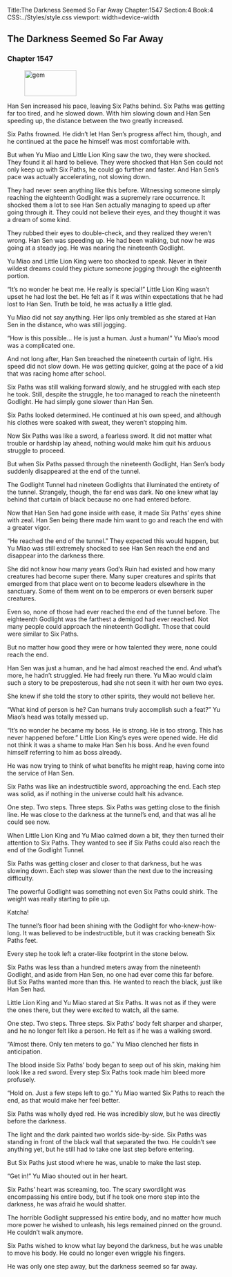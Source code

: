 Title:The Darkness Seemed So Far Away 
Chapter:1547 
Section:4 
Book:4 
CSS:../Styles/style.css 
viewport: width=device-width
  
## The Darkness Seemed So Far Away
### Chapter 1547 
<figure>
	<img src="../Images/gem.gif" alt="gem" id="gem" width="120" height="60" />
</figure>
  

  
  Han Sen increased his pace, leaving Six Paths behind. Six Paths was getting far too tired, and he slowed down. With him slowing down and Han Sen speeding up, the distance between the two greatly increased.

Six Paths frowned. He didn’t let Han Sen’s progress affect him, though, and he continued at the pace he himself was most comfortable with.

But when Yu Miao and Little Lion King saw the two, they were shocked. They found it all hard to believe. They were shocked that Han Sen could not only keep up with Six Paths, he could go further and faster. And Han Sen’s pace was actually accelerating, not slowing down.

They had never seen anything like this before. Witnessing someone simply reaching the eighteenth Godlight was a supremely rare occurrence. It shocked them a lot to see Han Sen actually managing to speed up after going through it. They could not believe their eyes, and they thought it was a dream of some kind.

They rubbed their eyes to double-check, and they realized they weren’t wrong. Han Sen was speeding up. He had been walking, but now he was going at a steady jog. He was nearing the nineteenth Godlight.

Yu Miao and Little Lion King were too shocked to speak. Never in their wildest dreams could they picture someone jogging through the eighteenth portion.

“It’s no wonder he beat me. He really is special!” Little Lion King wasn’t upset he had lost the bet. He felt as if it was within expectations that he had lost to Han Sen. Truth be told, he was actually a little glad.

Yu Miao did not say anything. Her lips only trembled as she stared at Han Sen in the distance, who was still jogging.

“How is this possible… He is just a human. Just a human!” Yu Miao’s mood was a complicated one.

And not long after, Han Sen breached the nineteenth curtain of light. His speed did not slow down. He was getting quicker, going at the pace of a kid that was racing home after school.

Six Paths was still walking forward slowly, and he struggled with each step he took. Still, despite the struggle, he too managed to reach the nineteenth Godlight. He had simply gone slower than Han Sen.

Six Paths looked determined. He continued at his own speed, and although his clothes were soaked with sweat, they weren’t stopping him.

Now Six Paths was like a sword, a fearless sword. It did not matter what trouble or hardship lay ahead, nothing would make him quit his arduous struggle to proceed.

But when Six Paths passed through the nineteenth Godlight, Han Sen’s body suddenly disappeared at the end of the tunnel.

The Godlight Tunnel had nineteen Godlights that illuminated the entirety of the tunnel. Strangely, though, the far end was dark. No one knew what lay behind that curtain of black because no one had entered before.

Now that Han Sen had gone inside with ease, it made Six Paths’ eyes shine with zeal. Han Sen being there made him want to go and reach the end with a greater vigor.

“He reached the end of the tunnel.” They expected this would happen, but Yu Miao was still extremely shocked to see Han Sen reach the end and disappear into the darkness there.

She did not know how many years God’s Ruin had existed and how many creatures had become super there. Many super creatures and spirits that emerged from that place went on to become leaders elsewhere in the sanctuary. Some of them went on to be emperors or even berserk super creatures.

Even so, none of those had ever reached the end of the tunnel before. The eighteenth Godlight was the farthest a demigod had ever reached. Not many people could approach the nineteenth Godlight. Those that could were similar to Six Paths.

But no matter how good they were or how talented they were, none could reach the end.

Han Sen was just a human, and he had almost reached the end. And what’s more, he hadn’t struggled. He had freely run there. Yu Miao would claim such a story to be preposterous, had she not seen it with her own two eyes.

She knew if she told the story to other spirits, they would not believe her.

“What kind of person is he? Can humans truly accomplish such a feat?” Yu Miao’s head was totally messed up.

“It’s no wonder he became my boss. He is strong. He is too strong. This has never happened before.” Little Lion King’s eyes were opened wide. He did not think it was a shame to make Han Sen his boss. And he even found himself referring to him as boss already.

He was now trying to think of what benefits he might reap, having come into the service of Han Sen.

Six Paths was like an indestructible sword, approaching the end. Each step was solid, as if nothing in the universe could halt his advance.

One step. Two steps. Three steps. Six Paths was getting close to the finish line. He was close to the darkness at the tunnel’s end, and that was all he could see now.

When Little Lion King and Yu Miao calmed down a bit, they then turned their attention to Six Paths. They wanted to see if Six Paths could also reach the end of the Godlight Tunnel.

Six Paths was getting closer and closer to that darkness, but he was slowing down. Each step was slower than the next due to the increasing difficulty.

The powerful Godlight was something not even Six Paths could shirk. The weight was really starting to pile up.

Katcha!

The tunnel’s floor had been shining with the Godlight for who-knew-how-long. It was believed to be indestructible, but it was cracking beneath Six Paths feet.

Every step he took left a crater-like footprint in the stone below.

Six Paths was less than a hundred meters away from the nineteenth Godlight, and aside from Han Sen, no one had ever come this far before. But Six Paths wanted more than this. He wanted to reach the black, just like Han Sen had.

Little Lion King and Yu Miao stared at Six Paths. It was not as if they were the ones there, but they were excited to watch, all the same.

One step. Two steps. Three steps. Six Paths’ body felt sharper and sharper, and he no longer felt like a person. He felt as if he was a walking sword.

“Almost there. Only ten meters to go.” Yu Miao clenched her fists in anticipation.

The blood inside Six Paths’ body began to seep out of his skin, making him look like a red sword. Every step Six Paths took made him bleed more profusely.

“Hold on. Just a few steps left to go.” Yu Miao wanted Six Paths to reach the end, as that would make her feel better.

Six Paths was wholly dyed red. He was incredibly slow, but he was directly before the darkness.

The light and the dark painted two worlds side-by-side. Six Paths was standing in front of the black wall that separated the two. He couldn’t see anything yet, but he still had to take one last step before entering.

But Six Paths just stood where he was, unable to make the last step.

“Get in!” Yu Miao shouted out in her heart.

Six Paths’ heart was screaming, too. The scary swordlight was encompassing his entire body, but if he took one more step into the darkness, he was afraid he would shatter.

The horrible Godlight suppressed his entire body, and no matter how much more power he wished to unleash, his legs remained pinned on the ground. He couldn’t walk anymore.

Six Paths wished to know what lay beyond the darkness, but he was unable to move his body. He could no longer even wriggle his fingers.

He was only one step away, but the darkness seemed so far away.
